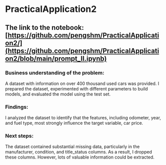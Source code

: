 # PracticalApplication2
## The link to the notebook: [https://github.com/pengshm/PracticalApplication2/](https://github.com/pengshm/PracticalApplication2/blob/main/prompt_II.ipynb)
### Business understanding of the problem:
A dataset with information on over 400 thousand used cars was provided. I prepared the dataset, experimented with different parameters to build models, and evaluated the model using the test set.
### Findings:
I analyzed the dataset to identify that the features, including odometer, year, and fuel type, most strongly influence the target variable, car price. 
### Next steps:
The dataset contained substantial missing data, particularly in the manufacturer, condition, and title_status columns. As a result, I dropped these columns. However, lots of valuable information could be extracted.
